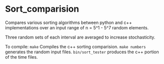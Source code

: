 # Sort_comparision
Compares various sorting algorithms between python and c++ implementations
over an input range of n = 5^1 - 5^7 random elements.

Three random sets of each interval are averaged to increase stochasticity.


To compile:
    ``` make ``` Compiles the c++ sorting comparision.
    ``` make numbers ``` generates the random input files.
    ``` bin/sort_tester ``` produces the c++ portion of the time files.
